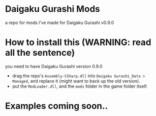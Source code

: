 # Daigaku Gurashi Mods
a repo for mods I've made for Daigaku Gurashi v0.9.0

# How to install this (WARNING: read all the sentence)
you need to have Daigaku Gurashi version 0.9.0
- drag the repo's `Assembly-CSharp.dll` into `Daigaku Gurashi_Data > Managed`, and replace it (might want to back up the old version).
- put the `ModLoader.dll`, and the `mods` folder in the game folder itself.


# Examples coming soon..
